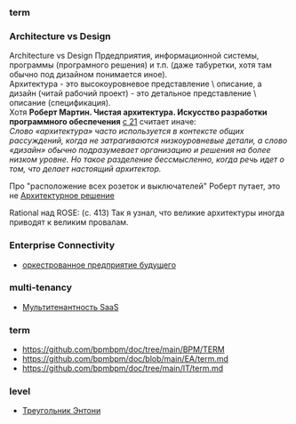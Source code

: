 ### term

### Architecture vs Design
Architecture vs Design Прдедприятия, информационной системы, программы (програмного решения) и т.п. (даже табуретки, хотя там обычно под дизайном понимается иное).    
Архитектура - это высокоуровневое представление \ описание, а дизайн (читай рабочий проект) - это детальное представление \ описание (спецификация).  
Хотя **Роберт Мартин. Чистая архитектура. Искусство разработки программного обеспечения** [с 21](https://jasulib.org.kg/wp-content/uploads/2024/02/Chistaya_arkhitektura_Iskusstvo_razrabotki_programmnogo_obespechenia.pdf) 
считает иначе:  
*Слово «архитектура» часто используется в контексте общих рассуждений, когда не затрагиваются низкоуровневые детали, а
слово «дизайн» обычно подразумевает организацию и решения на более низком уровне. Но такое разделение бессмысленно, когда речь идет о том, что делает настоящий архитектор.*

Про "расположение всех розеток и выключателей" Роберт путает, это не [Архитектурное решение](https://ru.wikipedia.org/wiki/%D0%90%D1%80%D1%85%D0%B8%D1%82%D0%B5%D0%BA%D1%82%D1%83%D1%80%D0%BD%D0%BE%D0%B5_%D1%80%D0%B5%D1%88%D0%B5%D0%BD%D0%B8%D0%B5)

Rational над ROSE: (с. 413) Так я узнал, что великие архитектуры иногда приводят к великим провалам. 

### Enterprise Connectivity
- [оркестрованное предприятие будущего](https://habr.com/ru/articles/943054/)

### multi-tenancy 
- [Мультитенантность SaaS](https://habr.com/ru/companies/ssp-soft/articles/944538/)

### term
- https://github.com/bpmbpm/doc/tree/main/BPM/TERM
- https://github.com/bpmbpm/doc/blob/main/EA/term.md
- https://github.com/bpmbpm/doc/tree/main/IT/term.md

### level
- [Треугольник Энтони](https://ru.wikipedia.org/wiki/%D0%A2%D1%80%D0%B5%D1%83%D0%B3%D0%BE%D0%BB%D1%8C%D0%BD%D0%B8%D0%BA_%D0%AD%D0%BD%D1%82%D0%BE%D0%BD%D0%B8)
